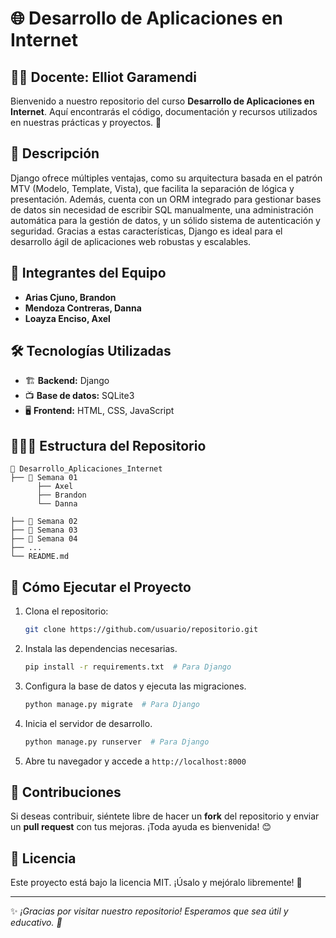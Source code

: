 # 🌐 Desarrollo de Aplicaciones en Internet

## 🧑‍🏫 Docente: Elliot Garamendi


Bienvenido a nuestro repositorio del curso **Desarrollo de Aplicaciones en Internet**. Aquí encontrarás el código, documentación y recursos utilizados en nuestras prácticas y proyectos. 🚀

## 📌 Descripción

Django ofrece múltiples ventajas, como su arquitectura basada en el patrón MTV (Modelo, Template, Vista), que facilita la separación de lógica y presentación. Además, cuenta con un ORM integrado para gestionar bases de datos sin necesidad de escribir SQL manualmente, una administración automática para la gestión de datos, y un sólido sistema de autenticación y seguridad. Gracias a estas características, Django es ideal para el desarrollo ágil de aplicaciones web robustas y escalables.


## 👥 Integrantes del Equipo

- **Arias Cjuno, Brandon**
- **Mendoza Contreras, Danna**
- **Loayza Enciso, Axel**


## 🛠 Tecnologías Utilizadas

- 🏗️ **Backend:** Django
- 📺 **Base de datos:** SQLite3
- 🖥️ **Frontend:** HTML, CSS, JavaScript

## 💂🏽‍♂️ Estructura del Repositorio

```
📎 Desarrollo_Aplicaciones_Internet
├── 📂 Semana 01 
      ├── Axel
      ├── Brandon
      └── Danna
      
├── 📂 Semana 02    
├── 📂 Semana 03
├── 📂 Semana 04
├── ...
└── README.md     
```

## 🚀 Cómo Ejecutar el Proyecto

1. Clona el repositorio:
   ```bash
   git clone https://github.com/usuario/repositorio.git
   ```
2. Instala las dependencias necesarias.
   ```bash
   pip install -r requirements.txt  # Para Django
   ```
3. Configura la base de datos y ejecuta las migraciones.
   ```bash
   python manage.py migrate  # Para Django
   ```
4. Inicia el servidor de desarrollo.
   ```bash
   python manage.py runserver  # Para Django
   ```
5. Abre tu navegador y accede a `http://localhost:8000`

## 📌 Contribuciones

Si deseas contribuir, siéntete libre de hacer un **fork** del repositorio y enviar un **pull request** con tus mejoras. ¡Toda ayuda es bienvenida! 😊

## 📄 Licencia

Este proyecto está bajo la licencia MIT. ¡Úsalo y mejóralo libremente! 📝

---

✨ *¡Gracias por visitar nuestro repositorio! Esperamos que sea útil y educativo. 🚀*

